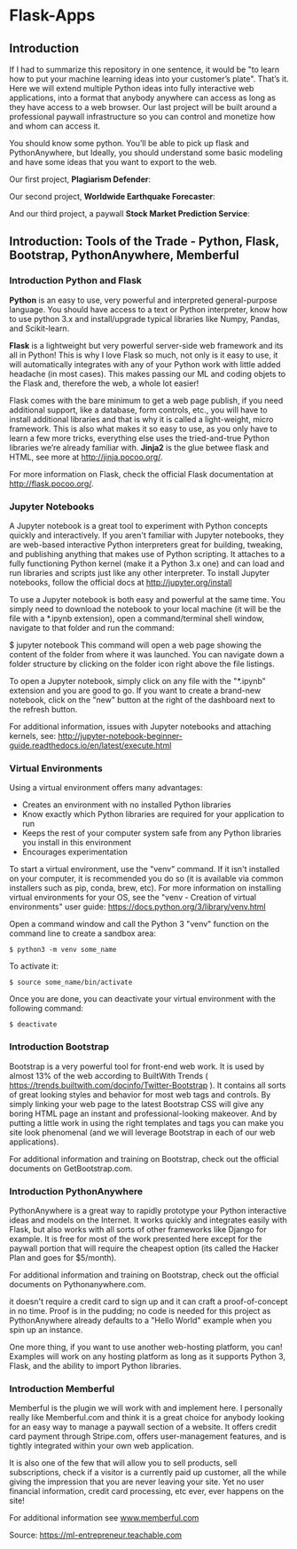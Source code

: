 # Flask-Apps

## Introduction

If I had to summarize this repository in one sentence, it would be "to learn how to put your machine learning ideas into your customer’s plate". That’s it. Here we will extend multiple Python ideas into fully interactive web applications, into a format that anybody anywhere can access as long as they have access to a web browser. Our last project will be built around a professional paywall infrastructure so you can control and monetize how and whom can access it.

You should know some python. You’ll be able to pick up flask and PythonAnywhere, but Ideally, you should understand some basic modeling and have some ideas that you want to export to the web.


Our first project, <b>Plagiarism Defender</b>:

Our second project, <b>Worldwide Earthquake Forecaster</b>:

And our third project, a paywall <b>Stock Market Prediction Service</b>:

## Introduction: Tools of the Trade - Python, Flask, Bootstrap, PythonAnywhere, Memberful
### Introduction Python and Flask

<b>Python</b> is an easy to use, very powerful and interpreted general-purpose language. You should have access to a text or Python interpreter, know how to use python 3.x and install/upgrade typical libraries like Numpy, Pandas, and Scikit-learn.

<b>Flask</b> is a lightweight but very powerful server-side web framework and its all in Python! This is why I love Flask so much, not only is it easy to use, it will automatically integrates with any of your Python work with little added headache (in most cases). This makes passing our ML and coding objets to the Flask and, therefore the web, a whole lot easier!

Flask comes with the bare minimum to get a web page publish, if you need additional support, like a database, form controls, etc., you will have to install additional libraries and that is why it is called a light-weight, micro framework. This is also what makes it so easy to use, as you only have to learn a few more tricks, everything else uses the tried-and-true Python libraries we’re already familiar with. <b>Jinja2</b> is the glue betwee flask and HTML, see more at http://jinja.pocoo.org/.

For more information on Flask, check the official Flask documentation at http://flask.pocoo.org/.

### Jupyter Notebooks

A Jupyter notebook is a great tool to experiment with Python concepts quickly and interactively. If you aren't familiar with Jupyter notebooks, they are web-based interactive Python interpreters great for building, tweaking, and publishing anything that makes use of Python scripting. It attaches to a fully functioning Python kernel (make it a Python 3.x one) and can load and run libraries and scripts just like any other interpreter. To install Jupyter notebooks, follow the official docs at http://jupyter.org/install

To use a Jupyter notebook is both easy and powerful at the same time. You simply need to download the notebook to your local machine (it will be the file with a *.ipynb extension), open a command/terminal shell window, navigate to that folder and run the command:

$ jupyter notebook
This command will open a web page showing the content of the folder from where it was launched. You can navigate down a folder structure by clicking on the folder icon right above the file listings.

To open a Jupyter notebook, simply click on any file with the "*.ipynb" extension and you are good to go. If you want to create a brand-new notebook, click on the "new" button at the right of the dashboard next to the refresh button.

For additional information, issues with Jupyter notebooks and attaching kernels, see: http://jupyter-notebook-beginner-guide.readthedocs.io/en/latest/execute.html

### Virtual Environments

Using a virtual environment offers many advantages:

* Creates an environment with no installed Python libraries
* Know exactly which Python libraries are required for your application to run
* Keeps the rest of your computer system safe from any Python libraries you install in this environment
* Encourages experimentation

To start a virtual environment, use the "venv" command. If it isn't installed on your computer, it is recommended you do so (it is available via common installers such as pip, conda, brew, etc). For more information on installing virtual environments for your OS, see the "venv - Creation of virtual environments" user guide: https://docs.python.org/3/library/venv.html

Open a command window and call the Python 3 "venv" function on the command line to create a sandbox area:

`$ python3 -m venv some_name`

To activate it:

`$ source some_name/bin/activate`

Once you are done, you can deactivate your virtual environment with the following command:

`$ deactivate`

### Introduction Bootstrap

Bootstrap is a very powerful tool for front-end web work. It is used by almost 13% of the web according to BuiltWith Trends ( https://trends.builtwith.com/docinfo/Twitter-Bootstrap ). It contains all sorts of great looking styles and behavior for most web tags and controls. By simply linking your web page to the latest Bootstrap CSS will give any boring HTML page an instant and professional-looking makeover. And by putting a little work in using the right templates and tags you can make you site look phenomenal (and we will leverage Bootstrap in each of our web applications).

For additional information and training on Bootstrap, check out the official documents on GetBootstrap.com.

### Introduction PythonAnywhere

PythonAnywhere is a great way to rapidly prototype your Python interactive ideas and models on the Internet. It works quickly and integrates easily with Flask, but also works with all sorts of other frameworks like Django for example. It is free for most of the work presented here except for the paywall portion that will require the cheapest option (its called the Hacker Plan and goes for $5/month).

For additional information and training on Bootstrap, check out the official documents on Pythonanywhere.com.

it doesn't require a credit card to sign up and it can craft a proof-of-concept in no time. Proof is in the pudding; no code is needed for this project as PythonAnywhere already defaults to a "Hello World" example when you spin up an instance.

One more thing, if you want to use another web-hosting platform, you can! Examples will work on any hosting platform as long as it supports Python 3, Flask, and the ability to import Python libraries.

### Introduction Memberful

Memberful is the plugin we will work with and implement here. I personally really like Memberful.com and think it is a great choice for anybody looking for an easy way to manage a paywall section of a website. It offers credit card payment through Stripe.com, offers user-management features, and is tightly integrated within your own web application.

It is also one of the few that will allow you to sell products, sell subscriptions, check if a visitor is a currently paid up customer, all the while giving the impression that you are never leaving your site. Yet no user financial information, credit card processing, etc ever, ever happens on the site!

For additional information see www.memberful.com

Source: https://ml-entrepreneur.teachable.com

